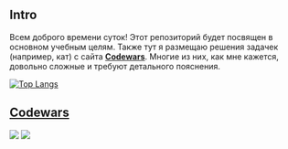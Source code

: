 ## Intro
Всем доброго времени суток! Этот репозиторий будет посвящен в основном учебным целям. Также тут я размещаю решения задачек (например, кат) с сайта [**Codewars**](https://www.codewars.com/). Многие из них, как мне кажется, довольно сложные и требуют детального пояснения.

[![Top Langs](https://github-readme-stats.vercel.app/api/top-langs/?username=InGodWeTrustt&layout=compact)](https://github.com/InGodWeTrustt/github-readme-stats)

<!-- ## Stats
![GitHub stats](https://github-readme-stats.vercel.app/api?username=InGodWeTrustt&hide=contribs,prs&show_icons=true&theme=yeblu&border_radius=25) -->

## [Codewars](https://www.codewars.com/users/InGodWeTrustt)

![](https://www.codewars.com/users/InGodWeTrustt/badges/large)
![](https://www.codewars.com/users/y4y4/badges/large)
